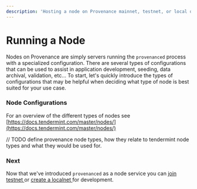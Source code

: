 ```yaml
---
description: 'Hosting a node on Provenance mainnet, testnet, or local development.'
---
```


# Running a Node

Nodes on Provenance are simply servers running the `provenanced` process with a specialized configuration. There are several types of configurations that can be used to assist in application development, seeding, data archival, validation, etc... To start, let's quickly introduce the types of configurations that may be helpful when deciding what type of node is best suited for your use case.

### Node Configurations

For an overview of the different types of nodes see [https://docs.tendermint.com/master/nodes/](https://docs.tendermint.com/master/nodes/)

// TODO define provenance node types, how they relate to tendermint node types and what they would be used for.

### Next

Now that we've introduced `provenanced` as a node service you can [join testnet ](join-provenance-testnet.md)or [create a localnet ]()for development.

